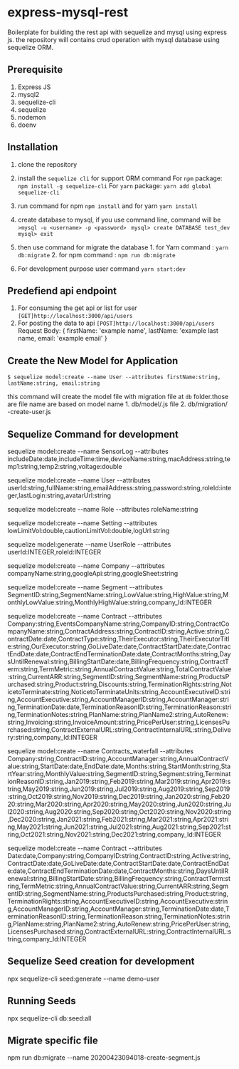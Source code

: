 # express-mysql-rest

Boilerplate for building the rest api with sequelize and mysql using express js. the repository will contains crud operation with mysql database using sequelize ORM.

## Prerequisite

1.  Express JS
2.  mysql2
3.  sequelize-cli
4.  sequelize
5.  nodemon
6.  doenv

## Installation

1.  clone the repository
2.  install the `sequelize cli` for support ORM command
    For `npm` package: `npm install -g sequelize-cli`
    For `yarn` package: `yarn add global sequelize-cli`

3.  run command for npm `npm install` and for yarn `yarn install`
4.  create database to mysql, if you use command line, command will be
    `>mysql -u <username> -p <password> `
    `mysql> create DATABASE test_dev`
    `mysql> exit`
5.  then use command for migrate the database 1. for Yarn command : `yarn db:migrate` 2. for npm command : `npm run db:migrate`
6.  For development purpose user command `yarn start:dev`

## Predefiend api endpoint

1.  For consuming the get api or list for user `[GET]http://localhost:3000/api/users`
2.  For posting the data to api `[POST]http://localhost:3000/api/users`
    Request Body:
    {
    firstName: 'example name',
    lastName: 'example last name,
    email: 'example email'
    }

## Create the New Model for Application

```
$ sequelize model:create --name User --attributes firstName:string, lastName:string, email:string
```

this command will create the model file with migration file at `db` folder.those are file name are based on model name 1. db/model/<model>.js file 2. db/migration/ <date>-create-user.js

## Sequelize Command for development

sequelize model:create --name SensorLog --attributes includeDate:date,includeTime:time,deviceName:string,macAddress:string,temp1:string,temp2:string,voltage:double

sequelize model:create --name User --attributes userId:string,fullName:string,emailAddress:string,password:string,roleId:integer,lastLogin:string,avatarUrl:string

sequelize model:create --name Role --attributes roleName:string

sequelize model:create --name Setting --attributes lowLimitVol:double,cautionLimitVol:double,logUrl:string

sequelize model:generate --name UserRole --attributes userId:INTEGER,roleId:INTEGER

sequelize model:create --name Company --attributes companyName:string,googleApi:string,googleSheet:string

sequelize model:create --name Segment --attributes SegmentID:string,SegmentName:string,LowValue:string,HighValue:string,MonthlyLowValue:string,MonthlyHighValue:string,company_Id:INTEGER

sequelize model:create --name Contract --attributes Company:string,EventsCompanyName:string,CompanyID:string,ContractCompanyName:string,ContractAddress:string,ContractID:string,Active:string,ContractDate:date,ContractType:string,TheirExecutor:string,TheirExecutorTitle:string,OurExecutor:string,GoLiveDate:date,ContractStartDate:date,ContractEndDate:date,ContractEndTerminationDate:date,ContractMonths:string,DaysUntilRenewal:string,BillingStartDate:date,BillingFrequency:string,ContractTerm:string,TermMetric:string,AnnualContractValue:string,TotalContractValue:string,CurrentARR:string,SegmentID:string,SegmentName:string,ProductsPurchased:string,Product:string,Discounts:string,TerminationRights:string,NoticetoTerminate:string,NoticetoTerminateUnits:string,AccountExecutiveID:string,AccountExecutive:string,AccountManagerID:string,AccountManager:string,TerminationDate:date,TerminationReasonID:string,TerminationReason:string,TerminationNotes:string,PlanName:string,PlanName2:string,AutoRenew:string,Invoicing:string,InvoiceAmount:string,PricePerUser:string,LicensesPurchased:string,ContractExternalURL:string,ContractInternalURL:string,Delivery:string,company_Id:INTEGER

sequelize model:create --name Contracts_waterfall --attributes Company:string,ContractID:string,AccountManager:string,AnnualContractValue:string,StartDate:date,EndDate:date,Months:string,StartMonth:string,StartYear:string,MonthlyValue:string,SegmentID:string,Segment:string,TerminationReasonID:string,Jan2019:string,Feb2019:string,Mar2019:string,Apr2019:string,May2019:string,Jun2019:string,Jul2019:string,Aug2019:string,Sep2019:string,Oct2019:string,Nov2019:string,Dec2019:string,Jan2020:string,Feb2020:string,Mar2020:string,Apr2020:string,May2020:string,Jun2020:string,Jul2020:string,Aug2020:string,Sep2020:string,Oct2020:string,Nov2020:string,Dec2020:string,Jan2021:string,Feb2021:string,Mar2021:string,Apr2021:string,May2021:string,Jun2021:string,Jul2021:string,Aug2021:string,Sep2021:string,Oct2021:string,Nov2021:string,Dec2021:string,company_Id:INTEGER

sequelize model:create --name Contract --attributes Date:date,Company:string,CompanyID:string,ContractID:string,Active:string,ContractDate:date,GoLiveDate:date,ContractStartDate:date,ContractEndDate:date,ContractEndTerminationDate:date,ContractMonths:string,DaysUntilRenewal:string,BillingStartDate:string,BillingFrequency:string,ContractTerm:string,TermMetric:string,AnnualContractValue:string,CurrentARR:string,SegmentID:string,SegmentName:string,ProductsPurchased:string,Product:string,TerminationRights:string,AccountExecutiveID:string,AccountExecutive:string,AccountManagerID:string,AccountManager:string,TerminationDate:date,TerminationReasonID:string,TerminationReason:string,TerminationNotes:string,PlanName:string,PlanName2:string,AutoRenew:string,PricePerUser:string,LicensesPurchased:string,ContractExternalURL:string,ContractInternalURL:string,company_Id:INTEGER

## Sequelize Seed creation for development

npx sequelize-cli seed:generate --name demo-user

## Running Seeds

npx sequelize-cli db:seed:all

## Migrate specific file

npm run db:migrate --name 20200423094018-create-segment.js
